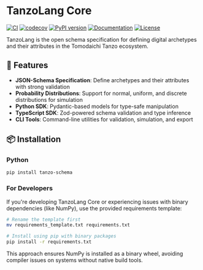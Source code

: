 # TanzoLang Core

[![CI](https://github.com/onalius/tanzo-lang-core/actions/workflows/ci.yml/badge.svg)](https://github.com/onalius/tanzo-lang-core/actions/workflows/ci.yml)
[![codecov](https://codecov.io/gh/onalius/tanzo-lang-core/branch/main/graph/badge.svg)](https://codecov.io/gh/onalius/tanzo-lang-core)
[![PyPI version](https://badge.fury.io/py/tanzo-schema.svg)](https://badge.fury.io/py/tanzo-schema)
[![Documentation](https://img.shields.io/badge/docs-latest-blue.svg)](https://onalius.github.io/tanzo-lang-core/)
[![License](https://img.shields.io/badge/License-Apache%202.0-blue.svg)](https://opensource.org/licenses/Apache-2.0)

TanzoLang is the open schema specification for defining digital archetypes and their attributes in the Tomodaichi Tanzo ecosystem.

## 🌟 Features

- **JSON-Schema Specification**: Define archetypes and their attributes with strong validation
- **Probability Distributions**: Support for normal, uniform, and discrete distributions for simulation
- **Python SDK**: Pydantic-based models for type-safe manipulation
- **TypeScript SDK**: Zod-powered schema validation and type inference
- **CLI Tools**: Command-line utilities for validation, simulation, and export

## 📦 Installation

### Python

```bash
pip install tanzo-schema
```

### For Developers

If you're developing TanzoLang Core or experiencing issues with binary dependencies (like NumPy), use the provided requirements template:

```bash
# Rename the template first
mv requirements_template.txt requirements.txt

# Install using pip with binary packages
pip install -r requirements.txt
```

This approach ensures NumPy is installed as a binary wheel, avoiding compiler issues on systems without native build tools.
